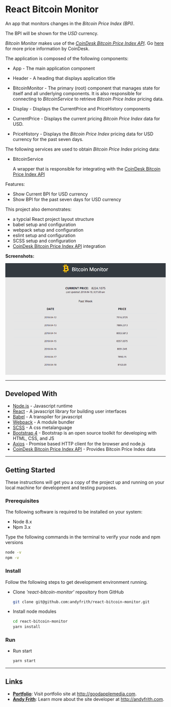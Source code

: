 # React Bitcoin Monitor

An app that monitors changes in the _Bitcoin Price Index (BPI)_.

The BPI will be shown for the _USD_ currency.

_Bitcoin Monitor_ makes use of the _[CoinDesk Bitcoin Price Index API]_. Go [here](https://www.coindesk.com/price/) for more price information by CoinDesk.

The application is composed of the following components:

* App - The main application component

* Header - A heading that displays application title

* BitcoinMonitor - The primary (root) component that manages state for itself and all underlying components. It is also responsible for connecting to _BitcoinService_ to retrieve _Bitcoin Price Index_ pricing data.

* Display - Displays the CurrentPrice and PriceHistory components

* CurrentPrice - Displays the current pricing _Bitcoin Price Index_ data for USD.

* PriceHistory - Displays the _Bitcoin Price Index_ pricing data for USD currency for the past seven days.

The following services are used to obtain _Bitcoin Price Index_ pricing data:

* BitcoinService

  A wrapper that is responsible for integrating with the [CoinDesk Bitcoin Price Index API]

Features:

* Show Current BPI for USD currency
* Show BPI for the past seven days for USD currency

This project also demonstrates:

* a typcial React project layout structure
* babel setup and configuration
* webpack setup and configuration
* eslint setup and configuration
* SCSS setup and configuration
* [CoinDesk Bitcoin Price Index API] integration

**Screenshots:**

![](https://github.com/andyfrith/react-bitcoin-monitor/blob/master/public/img/ReactBitcoinMonitor.png)

---

## Developed With

* [Node.js](https://nodejs.org/en/) - Javascript runtime
* [React](https://reactjs.org/) - A javascript library for building user interfaces
* [Babel](https://babeljs.io/) - A transpiler for javascript
* [Webpack](https://webpack.js.org/) - A module bundler
* [SCSS](http://sass-lang.com/) - A css metalanguage
* [Bootstrap 4](https://getbootstrap.com/) - Bootstrap is an open source toolkit for developing with HTML, CSS, and JS
* [Axios](https://github.com/axios/axios) - Promise based HTTP client for the browser and node.js
* [CoinDesk Bitcoin Price Index API] - Provides Bitcoin Price Index data

---

## Getting Started

These instructions will get you a copy of the project up and running on your local machine for development and testing purposes.

### Prerequisites

The following software is required to be installed on your system:

* Node 8.x
* Npm 3.x

Type the following commands in the terminal to verify your node and npm versions

```bash
node -v
npm -v
```

### Install

Follow the following steps to get development environment running.

* Clone _'react-bitcoin-monitor'_ repository from GitHub

  ```bash
  git clone git@github.com:andyfrith/react-bitcoin-monitor.git
  ```

* Install node modules

  ```bash
  cd react-bitcoin-monitor
  yarn install
  ```

### Run

* Run start

  ```bash
  yarn start
  ```

---

## Links

* [**Portfolio**](http://goodapplemedia.com): Visit portfolio site at http://goodapplemedia.com.
* [**Andy Frith**](http://andyfrith.com): Learn more about the site developer at http://andyfrith.com.

[coindesk bitcoin price index api]: https://www.coindesk.com/api/
